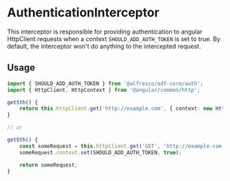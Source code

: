 # AuthenticationInterceptor

This interceptor is responsible for providing authentication to angular HttpClient requests when a context `SHOULD_ADD_AUTH_TOKEN` is set to true.
By default, the interceptor won't do anything to the intercepted request.

## Usage

```typescript
import { SHOULD_ADD_AUTH_TOKEN } from '@alfresco/adf-core/auth';
import { HttpClient, HttpContext } from '@angular/common/http';

getSth() {
    return this.httpClient.get('http://example.com', { context: new HttpContext().set(SHOULD_ADD_AUTH_TOKEN, true)});
}

// or

getSth() {
    const someRequest = this.httpClient.get('GET', 'http://example.com');
    someRequest.context.set(SHOULD_ADD_AUTH_TOKEN, true);

    return someRequest;
}

```        
